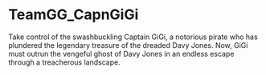 # TeamGG_CapnGiGi
Take control of the swashbuckling Captain GiGi, a notorious pirate who has plundered the legendary treasure of the dreaded Davy Jones. Now, GiGi must outrun the vengeful ghost of Davy Jones in an endless escape through a treacherous landscape.
